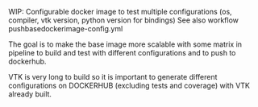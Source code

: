 WIP: Configurable docker image to test multiple configurations (os, compiler, vtk version, python version for bindings)
See also workflow pushbasedockerimage-config.yml

The goal is to make the base image more scalable with some matrix in pipeline to build and test with different configurations and to push to dockerhub.

VTK is very long to build so it is important to generate different configurations on DOCKERHUB (excluding tests and coverage) with VTK already built.
